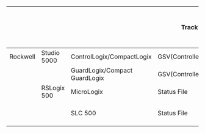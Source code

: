 |          |             |                               | Track Modes                  | Monitor Flags         | Use checksums for program integrity | Disable Unused Software | Monitor PLC cycle times | Monitor PLC hard stops | Monitor PLC memory usage | Modularize Code | Leave Logic in PLCs | Validate timers and counters | Validate paired IO | Validate inputs | Validate Indirections | Assign registers by function | Correlation Plausibility Checks | Input Plausibility Checks | Restrict 3rd Parties | Define Safe Process Start | Monitor PLC uptime | Trap false negatives and false positives | References                                                                                                                 |
| -------- | ----------- | ----------------------------- | ---------------------------- | --------------------- | ----------------------------------- | ----------------------- | ----------------------- | ---------------------- | ------------------------ | --------------- | ------------------- | ---------------------------- | ------------------ | --------------- | --------------------- | ---------------------------- | ------------------------------- | ------------------------- | -------------------- | ------------------------- | ------------------ | ---------------------------------------- | -------------------------------------------------------------------------------------------------------------------------- |
| Rockwell | Studio 5000 | ControlLogix/CompactLogix     | GSV(ControllerDevice.Status) | GSV(FaultLog/Program) | GSV(Controller.Aduit)               | Device Configuration    | GSV(Task/Program)       | GSV(FaultLog/Program)  | Special MSG              | Y               | Y                   | Y                            | Y                  | Y               | Y                     | Y                            | Y                               | Y                         | Y                    | Y                         | Y                  | Y                                        | https://literature.rockwellautomation.com/idc/groups/literature/documents/rm/1756-rm003_-en-p.pdf                          |
|          |             | GuardLogix/Compact GuardLogix | GSV(ControllerDevice.Status) | GSV(FaultLog/Program) | GSV(Controller/Safety)              | Device Configuration    | GSV(Task/Program)       | GSV(FaultLog/Program)  | Special MSG              | Y               | Y                   | Y                            | Y                  | Y               | Y                     | Y                            | Y                               | Y                         | Y                    | Y                         | Y                  | Y                                        | https://literature.rockwellautomation.com/idc/groups/literature/documents/rm/1756-rm003_-en-p.pdf                          |
|          | RSLogix 500 | MicroLogix                    | Status File                  | Status File           | RPC Instruction                     | Ethernet Configuration  | Status File             | Status File            | No                       | Y               | Y                   | Y                            | Y                  | Y               | Y                     | Y                            | Y                               | Y                         | Y                    | Y                         | Y                  | Y                                        | https://literature.rockwellautomation.com/idc/groups/literature/documents/rm/1766-rm001_-en-p.pdf                          |
|          |             | SLC 500                       | Status File                  | Status File           | RPC Instruction                     | Ethernet Configuration  | Status File             | Status File            | No                       | Y               | Y                   | Y                            | Y                  | Y               | Y                     | Y                            | Y                               | Y                         | Y                    | Y                         | Y                  | Y                                        | https://www.rockwellautomation.com/en-us/support/documentation/technical/programmable-controllers/slc-500-controllers.html |
